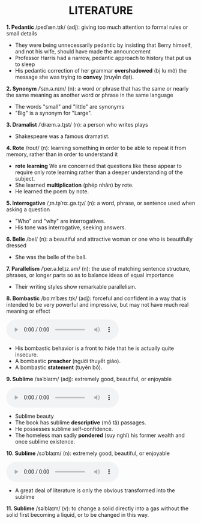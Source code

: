 <h1 align="center"><strong>LITERATURE</strong></h1>

**1. Pedantic** /pedˈæn.tɪk/ (adj): giving too much attention to formal rules or small details
- They were being unnecessarily pedantic by insisting that Berry himself, and not his wife, should have made the announcement
- Professor Harris had a narrow, pedantic approach to history that put us to sleep
- His pedantic correction of her grammar **overshadowed** (bị lu mờ) the message she was trying to **convey** (truyền đạt).

**2. Synonym** /ˈsɪn.ə.nɪm/ (n): a word or phrase that has the same or nearly the same meaning as another word or phrase in the same language
- The words "small" and "little" are synonyms
- "Big" is a synonym for "Large".

**3. Dramalist** /ˈdræm.ə.t̬ɪst/ (n): a person who writes plays
- Shakespeare was a famous dramatist.

**4. Rote** /roʊt/ (n): learning something in order to be able to repeat it from memory, rather than in order to understand it
- **rote learning** We are concerned that questions like these appear to require only rote learning rather than a deeper understanding of the subject.
- She learned **multiplication** (phép nhân) by rote.
- He learned the poem by note.

**5. Interrogative** /ˌɪn.t̬əˈrɑː.ɡə.t̬ɪv/ (n): a word, phrase, or sentence used when asking a question
- "Who" and "why" are interrogatives.
- His tone was interrogative, seeking answers.

**6. Belle** /bel/ (n): a beautiful and attractive woman or one who is beautifully dressed
- She was the belle of the ball.

**7. Parallelism** /ˈper.ə.lelˌɪz.əm/ (n): the use of matching sentence structure, phrases, or longer parts so as to balance ideas of equal importance
- Their writing styles show remarkable parallelism.

**8. Bombastic** /bɑːmˈbæs.tɪk/ (adj): forceful and confident in a way that is intended to be very powerful and impressive, but may not have much real meaning or effect

<audio controls>
  <source src="https://dictionary.cambridge.org/media/english/us_pron/u/usb/usbof/usboff_018.mp3" type="audio/mpeg">
  Your browser does not support the audio element.
</audio>

- His bombastic behavior is a front to hide that he is actually quite insecure.
- A bombastic **preacher** (người thuyết giáo).
- A bombastic **statement** (tuyên bố).


**9. Sublime** /səˈblaɪm/ (adj): extremely good, beautiful, or enjoyable

<audio controls>
  <source src="https://dictionary.cambridge.org/media/english/us_pron/s/sub/subli/sublime.mp3" type="audio/mpeg">
  Your browser does not support the audio element.
</audio>

- Sublime beauty
- The book has sublime **descriptive** (mô tả) passages.
- He possesses sublime self-confidence.
- The homeless man sadly **pondered** (suy nghĩ) his former wealth and once sublime existence.

**10. Sublime** /səˈblaɪm/ (n): extremely good, beautiful, or enjoyable

<audio controls>
  <source src="https://dictionary.cambridge.org/media/english/us_pron/s/sub/subli/sublime.mp3" type="audio/mpeg">
  Your browser does not support the audio element.
</audio>

- A great deal of literature is only the obvious transformed into the sublime

**11. Sublime** /səˈblaɪm/ (v): to change a solid directly into a gas without the solid first becoming a liquid, or to be changed in this way.